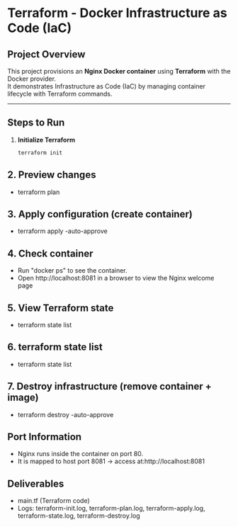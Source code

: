 # Terraform - Docker Infrastructure as Code (IaC)

##  Project Overview
This project provisions an **Nginx Docker container** using **Terraform** with the Docker provider.  
It demonstrates Infrastructure as Code (IaC) by managing container lifecycle with Terraform commands.

---

##  Steps to Run

1. **Initialize Terraform**
   ```bash
   terraform init
## 2. Preview changes
- terraform plan
## 3. Apply configuration (create container)
- terraform apply -auto-approve
## 4. Check container
- Run "docker ps" to see the container.
- Open http://localhost:8081
 in a browser to view the Nginx welcome page
## 5. View Terraform state
- terraform state list
## 6. terraform state list
- terraform state list
## 7. Destroy infrastructure (remove container + image)
- terraform destroy -auto-approve
## Port Information
- Nginx runs inside the container on port 80.
- It is mapped to host port 8081 → access at:http://localhost:8081
## Deliverables
- main.tf (Terraform code)
- Logs: terraform-init.log, terraform-plan.log, terraform-apply.log, terraform-state.log, terraform-destroy.log
  

